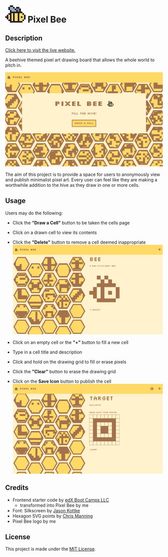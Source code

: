 # ![Pixel Bee Logo](./readme-assets/pixelbee-logo-small.png) Pixel Bee

## Description

[Click here to visit the live website.](https://pixelbee-cad6c3eb77b1.herokuapp.com/)

A beehive themed pixel art drawing board that allows the whole world to pitch in.

![Home Page Preview](./readme-assets/home-page-preview.png)

The aim of this project is to provide a space for users to anonymously view and publish minimalist pixel art. Every user can feel like they are making a worthwhile addition to the hive as they draw in one or more cells.

## Usage

Users may do the following:

- Click the **"Draw a Cell"** button to be taken the cells page

- Click on a drawn cell to view its contents
- Click the **"Delete"** button to remove a cell deemed inappropriate
![Cell Page Preview](./readme-assets/cell-page-preview.png)

- Click on an empty cell or the **"+"** button to fill a new cell
- Type in a cell title and description
- Click and hold on the drawing grid to fill or erase pixels
- Click the **"Clear"** button to erase the drawing grid
- Click on the **Save Icon** button to publish the cell
![Cell Drawing Preview](./readme-assets/cell-drawing-preview.png)


## Credits
- Frontend starter code by [edX Boot Camps LLC](https://github.com/coding-boot-camp/miniature-eureka)
  - transformed into Pixel Bee by me
- Font: Silkscreen by [Jason Kottke](https://www.1001fonts.com/silkscreen-font.html)
- Hexagon SVG points by [Chris Manning](https://codepen.io/cwmanning/pen/MWeOYR)
- Pixel Bee logo by me

## License

This project is made under the [MIT License](./LICNESE).
